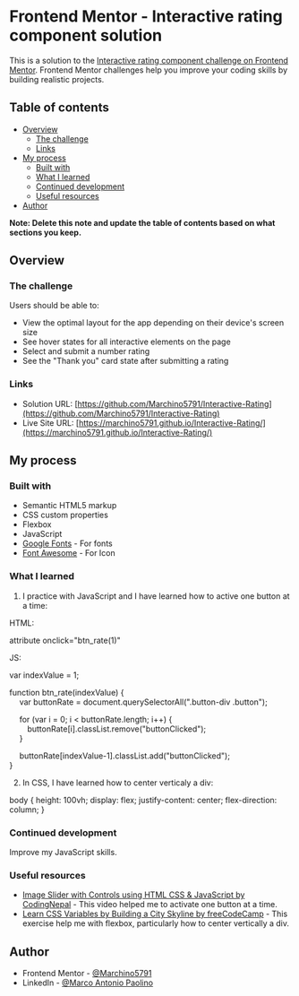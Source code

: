 # Frontend Mentor - Interactive rating component solution

This is a solution to the [Interactive rating component challenge on Frontend Mentor](https://www.frontendmentor.io/challenges/interactive-rating-component-koxpeBUmI). Frontend Mentor challenges help you improve your coding skills by building realistic projects. 

## Table of contents

- [Overview](#overview)
  - [The challenge](#the-challenge)
  - [Links](#links)
- [My process](#my-process)
  - [Built with](#built-with)
  - [What I learned](#what-i-learned)
  - [Continued development](#continued-development)
  - [Useful resources](#useful-resources)
- [Author](#author)

**Note: Delete this note and update the table of contents based on what sections you keep.**

## Overview

### The challenge

Users should be able to:

- View the optimal layout for the app depending on their device's screen size
- See hover states for all interactive elements on the page
- Select and submit a number rating
- See the "Thank you" card state after submitting a rating

### Links

- Solution URL: [https://github.com/Marchino5791/Interactive-Rating](https://github.com/Marchino5791/Interactive-Rating)
- Live Site URL: [https://marchino5791.github.io/Interactive-Rating/](https://marchino5791.github.io/Interactive-Rating/)

## My process

### Built with

- Semantic HTML5 markup
- CSS custom properties
- Flexbox
- JavaScript
- [Google Fonts](https://fonts.google.com/) - For fonts
- [Font Awesome](https://fontawesome.com/) - For Icon

### What I learned

1) I practice with JavaScript and I have learned how to active one button at a time:

HTML: 

attribute onclick="btn_rate(1)"

JS: <br />

var indexValue = 1; <br />

function btn_rate(indexValue) { <br />
&emsp;  var buttonRate = document.querySelectorAll(".button-div .button"); <br />

&emsp;  for (var i = 0; i < buttonRate.length; i++) { <br />
&emsp;&emsp;      buttonRate[i].classList.remove("buttonClicked"); <br />
&emsp;  } <br />

&emsp;  buttonRate[indexValue-1].classList.add("buttonClicked"); <br />
} <br />

2) In CSS, I have learned how to center verticaly a div:

body {
  height: 100vh;
  display: flex;
  justify-content: center;
  flex-direction: column;
}

### Continued development

Improve my JavaScript skills.

### Useful resources

- [Image Slider with Controls using HTML CSS & JavaScript by CodingNepal](https://www.youtube.com/watch?v=LC9LkDXkn6k) - This video helped me to activate one button at a time.
- [Learn CSS Variables by Building a City Skyline by freeCodeCamp](https://www.freecodecamp.org/learn/2022/responsive-web-design/learn-css-variables-by-building-a-city-skyline/step-1) - This exercise help me with flexbox, particularly how to center vertically a div.

## Author

- Frontend Mentor - [@Marchino5791](https://www.frontendmentor.io/profile/Marchino5791)
- LinkedIn - [@Marco Antonio Paolino](https://www.linkedin.com/in/marco-paolino/)
